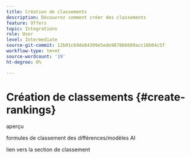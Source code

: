```yaml
---
title: Création de classements
description: Découvrez comment créer des classements
feature: Offers
topic: Integrations
role: User
level: Intermediate
source-git-commit: 12b01cb9de84399e5ede987866609acc10b64c5f
workflow-type: tm+mt
source-wordcount: '19'
ht-degree: 0%

---
```


# Création de classements {#create-rankings}

aperçu

formules de classement des différences/modèles AI

lien vers la section de classement